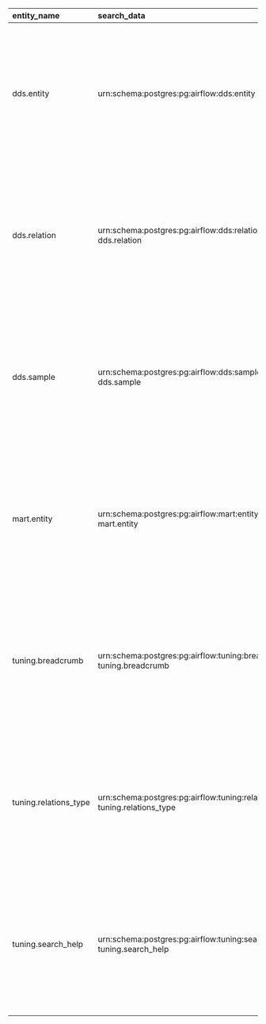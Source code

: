 | entity_name           | search_data                                                                | entity_name_short   | urn                                                  | json_data                                                                | entity_type   | tables                                                                                                                                                                                                                    | json_system                                                                         |
|:----------------------|:---------------------------------------------------------------------------|:--------------------|:-----------------------------------------------------|:-------------------------------------------------------------------------|:--------------|:--------------------------------------------------------------------------------------------------------------------------------------------------------------------------------------------------------------------------|:------------------------------------------------------------------------------------|
| dds.entity            | urn:schema:postgres:pg:airflow:dds:entity dds.entity                       | entity              | urn:schema:postgres:pg:airflow:dds:entity            | {'estimated_rows': 143, 'table_size': 122880, 'full_table_size': 622592} | TABLE         | [{'columns': ['Key', 'Value'], 'data': [{'Key': 'Rows', 'Value': '143'}, {'Key': 'Data size', 'Value': '120.00 KB'}, {'Key': 'Total relation size', 'Value': '608.00 KB'}], 'header': 'General', 'display_headers': '0'}] | {'system_for_search': 'Postgres', 'type_for_search': 'Table', 'card_type': 'Table'} |
| dds.relation          | urn:schema:postgres:pg:airflow:dds:relation dds.relation                   | relation            | urn:schema:postgres:pg:airflow:dds:relation          | {'estimated_rows': 142, 'table_size': 73728, 'full_table_size': 237568}  | TABLE         | [{'columns': ['Key', 'Value'], 'data': [{'Key': 'Rows', 'Value': '142'}, {'Key': 'Data size', 'Value': '72.00 KB'}, {'Key': 'Total relation size', 'Value': '232.00 KB'}], 'header': 'General', 'display_headers': '0'}]  | {'system_for_search': 'Postgres', 'type_for_search': 'Table', 'card_type': 'Table'} |
| dds.sample            | urn:schema:postgres:pg:airflow:dds:sample dds.sample                       | sample              | urn:schema:postgres:pg:airflow:dds:sample            | {'estimated_rows': 0, 'table_size': 8192, 'full_table_size': 16384}      | TABLE         | [{'columns': ['Key', 'Value'], 'data': [{'Key': 'Rows', 'Value': '0'}, {'Key': 'Data size', 'Value': '8.00 KB'}, {'Key': 'Total relation size', 'Value': '16.00 KB'}], 'header': 'General', 'display_headers': '0'}]      | {'system_for_search': 'Postgres', 'type_for_search': 'Table', 'card_type': 'Table'} |
| mart.entity           | urn:schema:postgres:pg:airflow:mart:entity mart.entity                     | entity              | urn:schema:postgres:pg:airflow:mart:entity           | {'estimated_rows': 0, 'table_size': 8192, 'full_table_size': 8192}       | TABLE         | [{'columns': ['Key', 'Value'], 'data': [{'Key': 'Rows', 'Value': '0'}, {'Key': 'Data size', 'Value': '8.00 KB'}, {'Key': 'Total relation size', 'Value': '8.00 KB'}], 'header': 'General', 'display_headers': '0'}]       | {'system_for_search': 'Postgres', 'type_for_search': 'Table', 'card_type': 'Table'} |
| tuning.breadcrumb     | urn:schema:postgres:pg:airflow:tuning:breadcrumb tuning.breadcrumb         | breadcrumb          | urn:schema:postgres:pg:airflow:tuning:breadcrumb     | {'estimated_rows': 0, 'table_size': 8192, 'full_table_size': 16384}      | TABLE         | [{'columns': ['Key', 'Value'], 'data': [{'Key': 'Rows', 'Value': '0'}, {'Key': 'Data size', 'Value': '8.00 KB'}, {'Key': 'Total relation size', 'Value': '16.00 KB'}], 'header': 'General', 'display_headers': '0'}]      | {'system_for_search': 'Postgres', 'type_for_search': 'Table', 'card_type': 'Table'} |
| tuning.relations_type | urn:schema:postgres:pg:airflow:tuning:relations_type tuning.relations_type | relations_type      | urn:schema:postgres:pg:airflow:tuning:relations_type | {'estimated_rows': 0, 'table_size': 8192, 'full_table_size': 8192}       | TABLE         | [{'columns': ['Key', 'Value'], 'data': [{'Key': 'Rows', 'Value': '0'}, {'Key': 'Data size', 'Value': '8.00 KB'}, {'Key': 'Total relation size', 'Value': '8.00 KB'}], 'header': 'General', 'display_headers': '0'}]       | {'system_for_search': 'Postgres', 'type_for_search': 'Table', 'card_type': 'Table'} |
| tuning.search_help    | urn:schema:postgres:pg:airflow:tuning:search_help tuning.search_help       | search_help         | urn:schema:postgres:pg:airflow:tuning:search_help    | {'estimated_rows': 0, 'table_size': 8192, 'full_table_size': 8192}       | TABLE         | [{'columns': ['Key', 'Value'], 'data': [{'Key': 'Rows', 'Value': '0'}, {'Key': 'Data size', 'Value': '8.00 KB'}, {'Key': 'Total relation size', 'Value': '8.00 KB'}], 'header': 'General', 'display_headers': '0'}]       | {'system_for_search': 'Postgres', 'type_for_search': 'Table', 'card_type': 'Table'} |